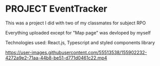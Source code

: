 <h1>PROJECT EventTracker</h1>
<p>This was a project I did with two of my classmates for subject RPO</p>
<p>Everything uploaded except for "Map page" was devloped by myself </p>
<p>Technologies used: React.js, Typescript and styled components library </p>

https://user-images.githubusercontent.com/55513538/155902232-4272a9e2-71aa-44b8-be51-d771d0461c22.mp4

